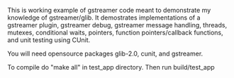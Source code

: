 This is working example of gstreamer code meant to demonstrate my knowledge of gstreamer/glib.  It demostrates implementations of a gstreamer plugin, gstreamer debug, gstreamer message handling, threads, mutexes, conditional waits, pointers, function pointers/callback functions, and unit testing using CUnit.

You will need opensource packages glib-2.0, cunit, and gstreamer.  

To compile do "make all" in test_app directory.  Then run build/test_app
